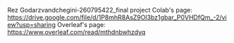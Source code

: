 Rez Godarzvandchegini-260795422_final project
Colab's page: https://drive.google.com/file/d/1P8mhR8AsZ9Ol3bz1gbar_P0VHDfQm_-2/view?usp=sharing
Overleaf's page: https://www.overleaf.com/read/mthdnbwhzdyq
